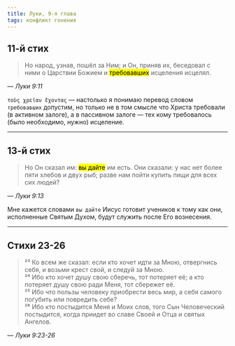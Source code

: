 ```yaml
---
title: Луки, 9-я глава
tags: конфликт гонения
---
```


## 11-й стих

> Но народ, узнав, пошёл за Ним; и Он, приняв их, беседовал с ними о Царствии Божием и <mark>требовавших</mark> исцеления исцелял.

— <cite>Луки&nbsp;9:11</cite>

`τοὺς χρείαν ἔχοντας` — настолько я понимаю перевод словом `требовавших` допустим, но только не в том смысле что Христа
требовали (в активном залоге), а в пассивном залоге — тех кому требовалось (было необходимо, нужно) исцеление.

***

## 13-й стих

> Но Он сказал им: <mark>вы дайте</mark> им есть. Они сказали: у нас нет более пяти хлебов и двух рыб; разве нам пойти купить
> пищи для всех сих людей?

— <cite>Луки&nbsp;9:13</cite>

Мне кажется словами `вы дайте` Иисус готовит учеников к тому как они, исполненные Святым Духом, будут служить после Его вознесения.

***

## Стихи 23-26

> ²³ Ко всем же сказал: если кто хочет идти за Мною, отвергнись себя, и возьми крест свой, и следуй за Мною.  
> ²⁴ Ибо кто хочет душу свою сберечь, тот потеряет её; а кто потеряет душу свою ради Меня, тот сбережет её.  
> ²⁵ Ибо что пользы человеку приобрести весь мир, а себя самого погубить или повредить себе?  
> ²⁶ Ибо кто постыдится Меня и Моих слов, того Сын Человеческий постыдится, когда приидет во славе Своей и Отца и святых Ангелов.

— <cite>Луки&nbsp;9:23-26</cite>
